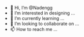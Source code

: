 - 👋 Hi, I’m @Nadengg
- 👀 I’m interested in designing ...
- 🌱 I’m currently learning ...
- 💞️ I’m looking to collaborate on ...
- 📫 How to reach me ...

<!---
Nadengg/Nadengg is a ✨ special ✨ repository because its `README.md` (this file) appears on your GitHub profile.
You can click the Preview link to take a look at your changes.
--->
